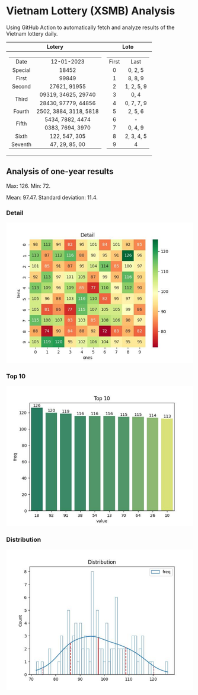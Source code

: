 # Vietnam Lottery (XSMB) Analysis

Using GitHub Action to automatically fetch and analyze results of the Vietnam lottery daily.

| Lotery      | Loto |
| :-----------: | :-----------: |
| <table><tr><td>Date</td><td>12-01-2023</td></tr><tr><td>Special</td><td>18452</td></tr><tr><td>First</td><td>99849</td></tr><tr><td>Second</td><td>27621, 91955</td></tr><tr><td rowspan="2">Third</td><td>09319, 34625, 29740</td></tr><tr><td>28430, 97779, 44856</td></tr><tr><td>Fourth</td><td>2502, 3884, 3118, 5818</td></tr><tr><td rowspan="2">Fifth</td><td>5434, 7882, 4474</td></tr><tr><td>0383, 7694, 3970</td></tr><tr><td>Sixth</td><td>122, 547, 305</td></tr><tr><td>Seventh</td><td>47, 29, 85, 00</td></tr></table> | <table><tr><td>First</td><td>Last</td></tr><tr><td>0</td><td>0, 2, 5</td></tr><tr><td>1</td><td>8, 8, 9</td></tr><tr><td>2</td><td>1, 2, 5, 9</td></tr><tr><td>3</td><td>0, 4</td></tr><tr><td>4</td><td>0, 7, 7, 9</td></tr><tr><td>5</td><td>2, 5, 6</td></tr><tr><td>6</td><td>-</td></tr><tr><td>7</td><td>0, 4, 9</td></tr><tr><td>8</td><td>2, 3, 4, 5</td></tr><tr><td>9</td><td>4</td></tr></table> |

<h2>Analysis of one-year results</h2>

Max: 126. Min: 72.

Mean: 97.47. Standard deviation: 11.4.

<h3>Detail</h3>

![Detail](images/heatmap.jpg)

<h3>Top 10</h3>

![Top 10](images/top-10.jpg)

<h3>Distribution</h3>

![Distribution](images/distribution.jpg)
